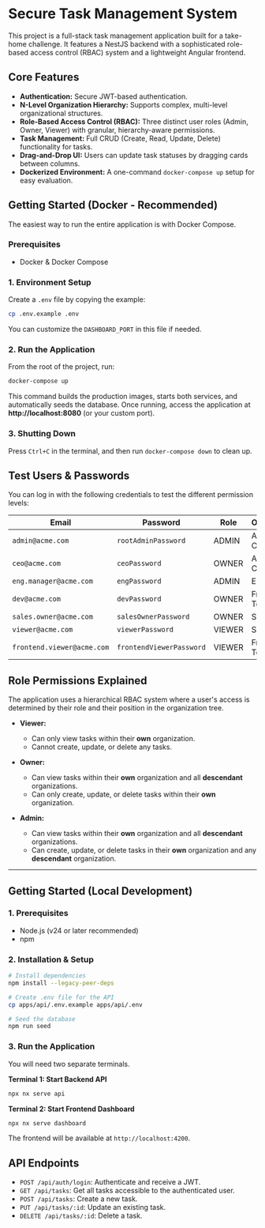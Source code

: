 # Secure Task Management System

This project is a full-stack task management application built for a take-home challenge. It features a NestJS backend with a sophisticated role-based access control (RBAC) system and a lightweight Angular frontend.

## Core Features

- **Authentication:** Secure JWT-based authentication.
- **N-Level Organization Hierarchy:** Supports complex, multi-level organizational structures.
- **Role-Based Access Control (RBAC):** Three distinct user roles (Admin, Owner, Viewer) with granular, hierarchy-aware permissions.
- **Task Management:** Full CRUD (Create, Read, Update, Delete) functionality for tasks.
- **Drag-and-Drop UI:** Users can update task statuses by dragging cards between columns.
- **Dockerized Environment:** A one-command `docker-compose up` setup for easy evaluation.

## Getting Started (Docker - Recommended)

The easiest way to run the entire application is with Docker Compose.

### Prerequisites

- Docker & Docker Compose

### 1. Environment Setup

Create a `.env` file by copying the example:

```bash
cp .env.example .env
```

You can customize the `DASHBOARD_PORT` in this file if needed.

### 2. Run the Application

From the root of the project, run:

```bash
docker-compose up
```

This command builds the production images, starts both services, and automatically seeds the database. Once running, access the application at **http://localhost:8080** (or your custom port).

### 3. Shutting Down

Press `Ctrl+C` in the terminal, and then run `docker-compose down` to clean up.

## Test Users & Passwords

You can log in with the following credentials to test the different permission levels:

| Email                      | Password                 | Role   | Organization     |
| -------------------------- | ------------------------ | ------ | ---------------- |
| `admin@acme.com`           | `rootAdminPassword`      | ADMIN  | Acme Corporation |
| `ceo@acme.com`             | `ceoPassword`            | OWNER  | Acme Corporation |
| `eng.manager@acme.com`     | `engPassword`            | ADMIN  | Engineering      |
| `dev@acme.com`             | `devPassword`            | OWNER  | Frontend Team    |
| `sales.owner@acme.com`     | `salesOwnerPassword`     | OWNER  | Sales            |
| `viewer@acme.com`          | `viewerPassword`         | VIEWER | Sales            |
| `frontend.viewer@acme.com` | `frontendViewerPassword` | VIEWER | Frontend Team    |

## Role Permissions Explained

The application uses a hierarchical RBAC system where a user's access is determined by their role and their position in the organization tree.

- **Viewer:**

  - Can only view tasks within their **own** organization.
  - Cannot create, update, or delete any tasks.

- **Owner:**

  - Can view tasks within their **own** organization and all **descendant** organizations.
  - Can only create, update, or delete tasks within their **own** organization.

- **Admin:**
  - Can view tasks within their **own** organization and all **descendant** organizations.
  - Can create, update, or delete tasks in their **own** organization and any **descendant** organization.

---

## Getting Started (Local Development)

### 1. Prerequisites

- Node.js (v24 or later recommended)
- npm

### 2. Installation & Setup

```bash
# Install dependencies
npm install --legacy-peer-deps

# Create .env file for the API
cp apps/api/.env.example apps/api/.env

# Seed the database
npm run seed
```

### 3. Run the Application

You will need two separate terminals.

**Terminal 1: Start Backend API**

```bash
npx nx serve api
```

**Terminal 2: Start Frontend Dashboard**

```bash
npx nx serve dashboard
```

The frontend will be available at `http://localhost:4200`.

## API Endpoints

- `POST /api/auth/login`: Authenticate and receive a JWT.
- `GET /api/tasks`: Get all tasks accessible to the authenticated user.
- `POST /api/tasks`: Create a new task.
- `PUT /api/tasks/:id`: Update an existing task.
- `DELETE /api/tasks/:id`: Delete a task.
